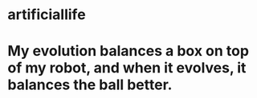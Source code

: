# artificiallife
# My evolution balances a box on top of my robot, and when it evolves, it balances the ball better. 